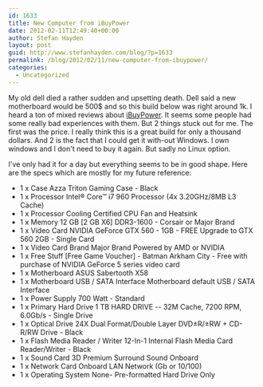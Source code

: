 ```yaml
---
id: 1633
title: New Computer from iBuyPower
date: 2012-02-11T12:49:40+00:00
author: Stefan Hayden
layout: post
guid: http://www.stefanhayden.com/blog/?p=1633
permalink: /blog/2012/02/11/new-computer-from-ibuypower/
categories:
  - Uncategorized
---
```

My old dell died a rather sudden and upsetting death. Dell said a new motherboard would be 500$ and so this build below was right around 1k. I heard a ton of mixed reviews about <a href="http://www.ibuypower.com/">iBuyPower</a>. It seems some people had some really bad experiences with them. But 2 things stuck out for me. The first was the price. I really think this is a great build for only a thousand dollars. And 2 is the fact that I could get it with-out Windows. I own windows and I don't need to buy it again. But sadly no Linux option.

I've only had it for a day but everything seems to be in good shape. Here are the specs which are mostly for my future reference:

- 1 x Case Azza Triton Gaming Case - Black
- 1 x Processor Intel® Core™ i7 960 Processor (4x 3.20GHz/8MB L3 Cache)
- 1 x Processor Cooling Certified CPU Fan and Heatsink
- 1 x Memory 12 GB [2 GB X6] DDR3-1600 - Corsair or Major Brand
- 1 x Video Card NVIDIA GeForce GTX 560 - 1GB - FREE Upgrade to GTX 560 2GB - Single Card
- 1 x Video Card Brand Major Brand Powered by AMD or NVIDIA
- 1 x Free Stuff [Free Game Voucher] - Batman Arkham City - Free with purchase of NVIDIA GeForce 5 series video card
- 1 x Motherboard ASUS Sabertooth X58
- 1 x Motherboard USB / SATA Interface Motherboard default USB / SATA Interface
- 1 x Power Supply 700 Watt - Standard
- 1 x Primary Hard Drive 1 TB HARD DRIVE -- 32M Cache, 7200 RPM, 6.0Gb/s - Single Drive
- 1 x Optical Drive 24X Dual Format/Double Layer DVD±R/±RW + CD-R/RW Drive - Black
- 1 x Flash Media Reader / Writer 12-In-1 Internal Flash Media Card Reader/Writer - Black
- 1 x Sound Card 3D Premium Surround Sound Onboard
- 1 x Network Card Onboard LAN Network (Gb or 10/100)
- 1 x Operating System None- Pre-formatted Hard Drive Only
